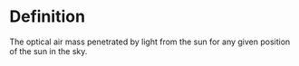 # Definition

The optical air mass penetrated by light from the sun for any given
position of the sun in the sky.
